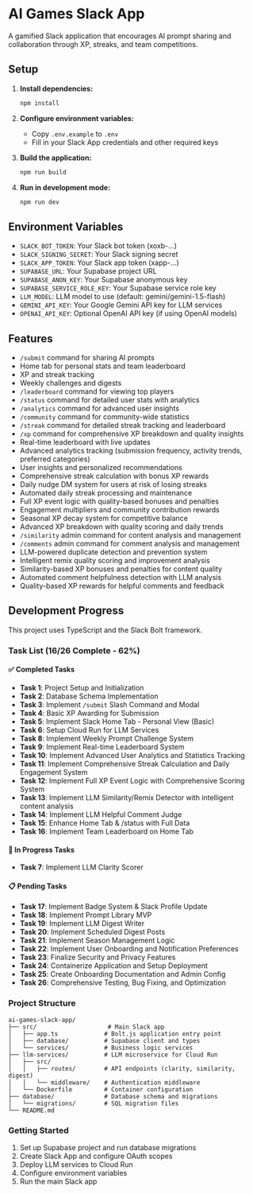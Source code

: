 # AI Games Slack App

A gamified Slack application that encourages AI prompt sharing and collaboration through XP, streaks, and team competitions.

## Setup

1. **Install dependencies:**
   ```bash
   npm install
   ```

2. **Configure environment variables:**
   - Copy `.env.example` to `.env`
   - Fill in your Slack App credentials and other required keys

3. **Build the application:**
   ```bash
   npm run build
   ```

4. **Run in development mode:**
   ```bash
   npm run dev
   ```

## Environment Variables

- `SLACK_BOT_TOKEN`: Your Slack bot token (xoxb-...)
- `SLACK_SIGNING_SECRET`: Your Slack signing secret
- `SLACK_APP_TOKEN`: Your Slack app token (xapp-...)
- `SUPABASE_URL`: Your Supabase project URL
- `SUPABASE_ANON_KEY`: Your Supabase anonymous key
- `SUPABASE_SERVICE_ROLE_KEY`: Your Supabase service role key
- `LLM_MODEL`: LLM model to use (default: gemini/gemini-1.5-flash)
- `GEMINI_API_KEY`: Your Google Gemini API key for LLM services
- `OPENAI_API_KEY`: Optional OpenAI API key (if using OpenAI models)

## Features

- `/submit` command for sharing AI prompts
- Home tab for personal stats and team leaderboard
- XP and streak tracking
- Weekly challenges and digests
- `/leaderboard` command for viewing top players
- `/status` command for detailed user stats with analytics
- `/analytics` command for advanced user insights
- `/community` command for community-wide statistics
- `/streak` command for detailed streak tracking and leaderboard
- `/xp` command for comprehensive XP breakdown and quality insights
- Real-time leaderboard with live updates
- Advanced analytics tracking (submission frequency, activity trends, preferred categories)
- User insights and personalized recommendations
- Comprehensive streak calculation with bonus XP rewards
- Daily nudge DM system for users at risk of losing streaks
- Automated daily streak processing and maintenance
- Full XP event logic with quality-based bonuses and penalties
- Engagement multipliers and community contribution rewards
- Seasonal XP decay system for competitive balance
- Advanced XP breakdown with quality scoring and daily trends
- `/similarity` admin command for content analysis and management
- `/comments` admin command for comment analysis and management
- LLM-powered duplicate detection and prevention system
- Intelligent remix quality scoring and improvement analysis
- Similarity-based XP bonuses and penalties for content quality
- Automated comment helpfulness detection with LLM analysis
- Quality-based XP rewards for helpful comments and feedback

## Development Progress

This project uses TypeScript and the Slack Bolt framework.

### Task List (16/26 Complete - 62%)

#### ✅ Completed Tasks
- **Task 1**: Project Setup and Initialization
- **Task 2**: Database Schema Implementation  
- **Task 3**: Implement `/submit` Slash Command and Modal
- **Task 4**: Basic XP Awarding for Submission
- **Task 5**: Implement Slack Home Tab - Personal View (Basic)
- **Task 6**: Setup Cloud Run for LLM Services
- **Task 8**: Implement Weekly Prompt Challenge System
- **Task 9**: Implement Real-time Leaderboard System  
- **Task 10**: Implement Advanced User Analytics and Statistics Tracking
- **Task 11**: Implement Comprehensive Streak Calculation and Daily Engagement System
- **Task 12**: Implement Full XP Event Logic with Comprehensive Scoring System
- **Task 13**: Implement LLM Similarity/Remix Detector with intelligent content analysis
- **Task 14**: Implement LLM Helpful Comment Judge
- **Task 15**: Enhance Home Tab & /status with Full Data
- **Task 16**: Implement Team Leaderboard on Home Tab

#### 🔄 In Progress Tasks
- **Task 7**: Implement LLM Clarity Scorer

#### 📋 Pending Tasks
- **Task 17**: Implement Badge System & Slack Profile Update
- **Task 18**: Implement Prompt Library MVP
- **Task 19**: Implement LLM Digest Writer
- **Task 20**: Implement Scheduled Digest Posts
- **Task 21**: Implement Season Management Logic
- **Task 22**: Implement User Onboarding and Notification Preferences
- **Task 23**: Finalize Security and Privacy Features
- **Task 24**: Containerize Application and Setup Deployment
- **Task 25**: Create Onboarding Documentation and Admin Config
- **Task 26**: Comprehensive Testing, Bug Fixing, and Optimization

### Project Structure

```
ai-games-slack-app/
├── src/                    # Main Slack app
│   ├── app.ts             # Bolt.js application entry point
│   ├── database/          # Supabase client and types
│   └── services/          # Business logic services
├── llm-services/          # LLM microservice for Cloud Run
│   ├── src/
│   │   ├── routes/        # API endpoints (clarity, similarity, digest)
│   │   └── middleware/    # Authentication middleware
│   └── Dockerfile         # Container configuration
├── database/              # Database schema and migrations
│   └── migrations/        # SQL migration files
└── README.md
```

### Getting Started

1. Set up Supabase project and run database migrations
2. Create Slack App and configure OAuth scopes
3. Deploy LLM services to Cloud Run
4. Configure environment variables
5. Run the main Slack app